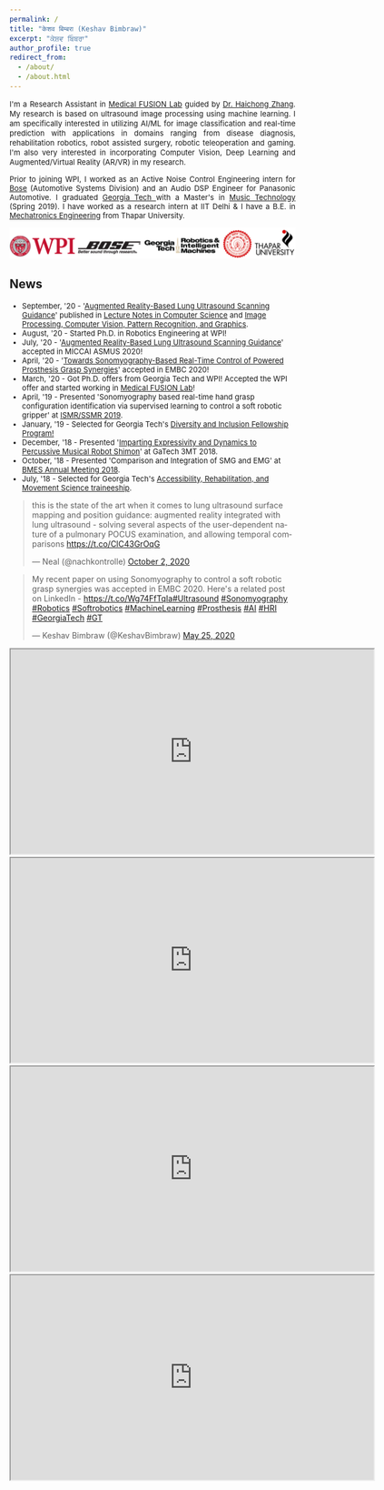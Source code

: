 ```yaml
---
permalink: /
title: "केशव बिम्बरा (Keshav Bimbraw)"
excerpt: "ਕੇਸ਼ਵ ਬਿੰਬਰਾ"
author_profile: true
redirect_from: 
  - /about/
  - /about.html
---
```

<font size="-1"><p align="justify">
I'm a Research Assistant in <a href="https://medicalfusionlab.wordpress.com/">Medical FUSION Lab</a> guided by <a href="https://www.wpi.edu/people/faculty/hzhang10">Dr. Haichong Zhang</a>. My research is based on ultrasound image processing using machine learning. I am specifically interested in utilizing AI/ML for image classification and real-time prediction with applications in domains ranging from disease diagnosis, rehabilitation robotics, robot assisted surgery, robotic teleoperation and gaming. I'm also very interested in incorporating Computer Vision, Deep Learning and Augmented/Virtual Reality (AR/VR) in my research.</p>
<p align="justify">
Prior to joining WPI, I worked as an Active Noise Control Engineering intern for <a href="https://automotive.bose.com/">Bose</a> (Automotive Systems Division) and an Audio DSP Engineer for Panasonic Automotive. I graduated <a href="https://www.news.gatech.edu/2018/11/06/getting-know-georgia-tech-keshav-bimbraw"> Georgia Tech </a> with a Master's in <a href="https://gtcmt.gatech.edu/robotic-musicianship">Music Technology</a> (Spring 2019). I have worked as a research intern at IIT Delhi & I have a B.E. in <a href="http://www.thapar.edu/programmes/pages/btech-in-mechatronics"> Mechatronics Engineering</a> from Thapar University.</p>
</font>
<img src="../images/affiliations_edited.PNG" alt="Affiliations">

News
------
<font size="-1">
<ul>
  <li>September, '20 - '<a href="https://link.springer.com/chapter/10.1007/978-3-030-60334-2_11">Augmented Reality-Based Lung Ultrasound Scanning Guidance</a>' published in <a href="https://link.springer.com/bookseries/558">Lecture Notes in Computer Science</a> and <a href="https://www.springer.com/series/7412">Image Processing, Computer Vision, Pattern Recognition, and Graphics</a>.</li>
  <li>August, '20 - Started Ph.D. in Robotics Engineering at WPI!</li>
  <li>July, '20 - '<a href="https://vimeo.com/448019177">Augmented Reality-Based Lung Ultrasound Scanning Guidance</a>' accepted in MICCAI ASMUS 2020!</li>
  <li>April, '20 - '<a href="https://ieeexplore.ieee.org/document/9176483">Towards Sonomyography-Based Real-Time Control of Powered Prosthesis Grasp Synergies</a>' accepted in EMBC 2020!</li>
  <li>March, '20 - Got Ph.D. offers from Georgia Tech and WPI! Accepted the WPI offer and started working in <a href="https://medicalfusionlab.wordpress.com/">Medical FUSION Lab</a>!</li>
  <li>April, '19 - Presented 'Sonomyography based real-time hand grasp configuration identification via supervised learning to control a soft robotic gripper' at <a href="http://www.ismr.gatech.edu/2019/">ISMR/SSMR 2019</a>.</li>
  <li>January, '19 - Selected for Georgia Tech's <a href="https://diversity.gatech.edu/2019-diversity-and-inclusion-fellows-bios">Diversity and Inclusion Fellowship Program!</a></li>
  <li>December, '18 - Presented '<a href="https://smartech.gatech.edu/handle/1853/60602">Imparting Expressivity and Dynamics to Percussive Musical Robot Shimon</a>' at GaTech 3MT 2018.</li>
  <li>October, '18 - Presented 'Comparison and Integration of SMG and EMG' at <a href="https://www.bmes.org/content.asp?contentid=392">BMES Annual Meeting 2018</a>.</li>
  <li>July, '18 - Selected for Georgia Tech's <a href="http://arms.robotics.gatech.edu/cohort3">Accessibility, Rehabilitation, and Movement Science traineeship</a>.</li>
  </ul>
</font>

<blockquote class="twitter-tweet"><p lang="en" dir="ltr">this is the state of the art when it comes to lung ultrasound surface mapping and position guidance: augmented reality integrated with lung ultrasound - solving several aspects of the user-dependent nature of a pulmonary POCUS examination, and allowing temporal comparisons <a href="https://t.co/ClC43GrOqG">https://t.co/ClC43GrOqG</a></p>&mdash; Neal (@nachkontrolle) <a href="https://twitter.com/nachkontrolle/status/1312104437939269632?ref_src=twsrc%5Etfw">October 2, 2020</a></blockquote><script async src="https://platform.twitter.com/widgets.js" charset="utf-8"></script><blockquote class="twitter-tweet"><p lang="en" dir="ltr">My recent paper on using Sonomyography to control a soft robotic grasp synergies was accepted in EMBC 2020. Here&#39;s a related post on LinkedIn - <a href="https://t.co/Wg74FfTqIa">https://t.co/Wg74FfTqIa</a><a href="https://twitter.com/hashtag/Ultrasound?src=hash&amp;ref_src=twsrc%5Etfw">#Ultrasound</a> <a href="https://twitter.com/hashtag/Sonomyography?src=hash&amp;ref_src=twsrc%5Etfw">#Sonomyography</a> <a href="https://twitter.com/hashtag/Robotics?src=hash&amp;ref_src=twsrc%5Etfw">#Robotics</a> <a href="https://twitter.com/hashtag/Softrobotics?src=hash&amp;ref_src=twsrc%5Etfw">#Softrobotics</a> <a href="https://twitter.com/hashtag/MachineLearning?src=hash&amp;ref_src=twsrc%5Etfw">#MachineLearning</a> <a href="https://twitter.com/hashtag/Prosthesis?src=hash&amp;ref_src=twsrc%5Etfw">#Prosthesis</a> <a href="https://twitter.com/hashtag/AI?src=hash&amp;ref_src=twsrc%5Etfw">#AI</a> <a href="https://twitter.com/hashtag/HRI?src=hash&amp;ref_src=twsrc%5Etfw">#HRI</a> <a href="https://twitter.com/hashtag/GeorgiaTech?src=hash&amp;ref_src=twsrc%5Etfw">#GeorgiaTech</a> <a href="https://twitter.com/hashtag/GT?src=hash&amp;ref_src=twsrc%5Etfw">#GT</a></p>&mdash; Keshav Bimbraw (@KeshavBimbraw) <a href="https://twitter.com/KeshavBimbraw/status/1264832604802617345?ref_src=twsrc%5Etfw">May 25, 2020</a></blockquote> <script async src="https://platform.twitter.com/widgets.js" charset="utf-8"></script>


<iframe src="https://player.vimeo.com/video/463333665" width="640" height="360" frameborder="2" allow="autoplay; fullscreen" allowfullscreen></iframe>
<iframe src="https://player.vimeo.com/video/444131445" width="640" height="360" frameborder="2" allow="autoplay; fullscreen" allowfullscreen></iframe>
<iframe src="https://player.vimeo.com/video/444132536" width="640" height="360" frameborder="2" allow="autoplay; fullscreen" allowfullscreen></iframe>
<iframe src="https://player.vimeo.com/video/174093155" width="640" height="360" frameborder="2" allow="autoplay; fullscreen" allowfullscreen></iframe>
